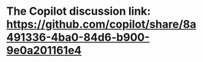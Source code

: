# The Copilot discussion link:   https://github.com/copilot/share/8a491336-4ba0-84d6-b900-9e0a201161e4
